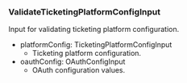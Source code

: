 ### ValidateTicketingPlatformConfigInput
Input for validating ticketing platform configuration.

- platformConfig: TicketingPlatformConfigInput
  - Ticketing platform configuration.
- oauthConfig: OAuthConfigInput
  - OAuth configuration values.
